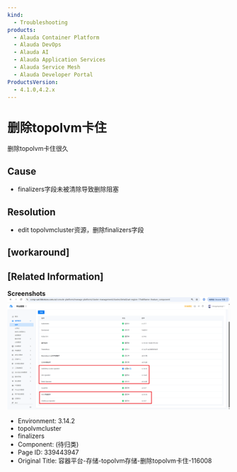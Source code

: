 ```yaml
---
kind:
  - Troubleshooting
products:
  - Alauda Container Platform
  - Alauda DevOps
  - Alauda AI
  - Alauda Application Services
  - Alauda Service Mesh
  - Alauda Developer Portal
ProductsVersion:
  - 4.1.0,4.2.x
---
```

<!-- A type of document that involves encountering a fault, diagnosing it, performing root cause analysis, and providing solutions. -->

# 删除topolvm卡住

删除topolvm卡住很久

## Cause
- finalizers字段未被清除导致删除阻塞

## Resolution
- edit topolvmcluster资源，删除finalizers字段

## [workaround]

## [Related Information]
**Screenshots**
![](assets/rong-qi-ping-tai-cun-chu-topolvmcun-chu-shan-chu-topolvmqia-zhu-116008/1756088598_99781_0e60f5_ipaste_2025-08-25_10-22-36.png)
- Environment: 3.14.2
- topolvmcluster
- finalizers
- Component: (待归类)
- Page ID: 339443947
- Original Title: 容器平台-存储-topolvm存储-删除topolvm卡住-116008
